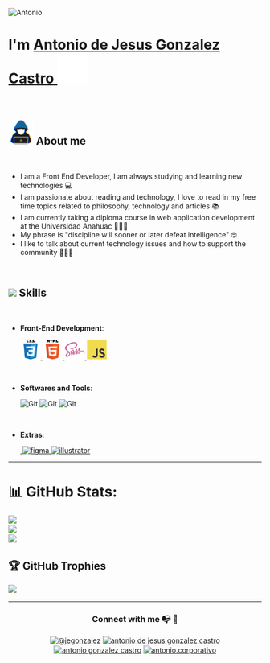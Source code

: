 

![Antonio](https://user-images.githubusercontent.com/46658342/230465448-8a9884d3-5b4d-4492-9dde-2620137924c2.png)



<h1 align="left">I'm <a href="https://github.com/Antonio-GC">Antonio de Jesus Gonzalez Castro <a> <img src="https://github.com/Kathryn-Jie/Kathryn-Jie/blob/main/wave.gif" width="60px"/> </h1>

  
<br>

  ## <picture><img src = "https://github.com/0xAbdulKhalid/0xAbdulKhalid/raw/main/assets/mdImages/about_me.gif" width = 50px></picture> **About me**

<picture> </picture>

<br>

- I am a Front End Developer, I am always studying and learning new technologies 💻
- I am passionate about reading and technology, I love to read in my free time topics related to philosophy, technology and articles 📚
- I am currently taking a diploma course in web application development at the Universidad Anahuac 👨🏻‍🎓
- My phrase is "discipline will sooner or later defeat intelligence" 🤓
- I like to talk about current technology issues and how to support the community 👨🏻‍💻
 
 
<br>



## <img src="https://media2.giphy.com/media/QssGEmpkyEOhBCb7e1/giphy.gif?cid=ecf05e47a0n3gi1bfqntqmob8g9aid1oyj2wr3ds3mg700bl&rid=giphy.gif" width ="25"><b> Skills</b>
<br>

    
    
- **Front-End Development**:

  <p align="left"> <a href="https://www.w3schools.com/css/" target="_blank" rel="noreferrer"> <img src="https://raw.githubusercontent.com/devicons/devicon/master/icons/css3/css3-original-wordmark.svg" alt="css3" width="40" height="40"/> </a> <a href="https://www.w3.org/html/" target="_blank" rel="noreferrer"> <img src="https://raw.githubusercontent.com/devicons/devicon/master/icons/html5/html5-original-wordmark.svg" alt="html5" width="40" height="40"/> </a> <a href="https://sass-lang.com" target="_blank" rel="noreferrer"> <img src="https://raw.githubusercontent.com/devicons/devicon/master/icons/sass/sass-original.svg" alt="sass" width="40" height="40"/> </a> <a href="https://developer.mozilla.org/en-US/docs/Web/JavaScript" target="_blank" rel="noreferrer"> <img src="https://raw.githubusercontent.com/devicons/devicon/master/icons/javascript/javascript-original.svg" alt="javascript" width="40" height="40"/> </a>
<br></p>


- **Softwares and Tools**:

    <img src="https://user-images.githubusercontent.com/64439609/212556685-de9a7c04-31b0-43b6-af39-7c82ac13b321.png" width="40" height="40" alt="Git"/>
    <img src="https://user-images.githubusercontent.com/64439609/212556741-81407849-82c8-4926-854f-820e8a644375.png" width="40" height="40" alt="Git"/>
    <img src="https://user-images.githubusercontent.com/64439609/212556802-77a65ec1-aa71-4272-b603-1a57d1914678.png" width="40" height="40" alt="Git"/>

<br>

- **Extras**:

  <p align="left"> <a href="https://www.w3schools.com/css/" target="_blank" rel="noreferrer"> <img <a href="https://www.figma.com/" target="_blank" rel="noreferrer"> <img src="https://www.vectorlogo.zone/logos/figma/figma-icon.svg" alt="figma" width="40" height="40"/> </a><a href="https://www.adobe.com/in/products/illustrator.html" target="_blank" rel="noreferrer"> <img src="https://www.vectorlogo.zone/logos/adobe_illustrator/adobe_illustrator-icon.svg" alt="illustrator" width="40" height="40"/> </a></p>

</p>


-----  


# 📊 GitHub Stats:
![](https://github-readme-stats.vercel.app/api?username=antonio-gc&theme=blue-green&hide_border=true&include_all_commits=true&count_private=false)<br/>
![](https://github-readme-streak-stats.herokuapp.com/?user=antonio-gc&theme=blue-green&hide_border=true)<br/>
![](https://github-readme-stats.vercel.app/api/top-langs/?username=antonio-gc&theme=blue-green&hide_border=true&include_all_commits=true&count_private=false&layout=compact)

## 🏆 GitHub Trophies
![](https://github-profile-trophy.vercel.app/?username=antonio-gc&theme=discord&no-frame=true&no-bg=true&margin-w=4)
  
-----    

<h3 align="center">Connect with me 📭 📨</h3>
<p align="center">
<a href="https://codepen.io/@jegonzalez" target="blank"><img align="center" src="https://raw.githubusercontent.com/rahuldkjain/github-profile-readme-generator/master/src/images/icons/Social/codepen.svg" alt="@jegonzalez" height="30" width="40" /></a>
<a href="https://linkedin.com/in/antonio de jesus gonzalez castro" target="blank"><img align="center" src="https://raw.githubusercontent.com/rahuldkjain/github-profile-readme-generator/master/src/images/icons/Social/linked-in-alt.svg" alt="antonio de jesus gonzalez castro" height="30" width="40" /></a>
<a href="https://fb.com/antonio gonzalez castro" target="blank"><img align="center" src="https://raw.githubusercontent.com/rahuldkjain/github-profile-readme-generator/master/src/images/icons/Social/facebook.svg" alt="antonio gonzalez castro" height="30" width="40" /></a>
<a href="https://instagram.com/antonio.corporativo" target="blank"><img align="center" src="https://raw.githubusercontent.com/rahuldkjain/github-profile-readme-generator/master/src/images/icons/Social/instagram.svg" alt="antonio.corporativo" height="30" width="40" /></a>
</p>


